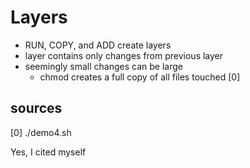 # Layers
 - RUN, COPY, and ADD create layers
 - layer contains only changes from previous layer
 - seemingly small changes can be large
   - chmod creates a full copy of all files touched [0]


## sources
[0] ./demo4.sh

Yes, I cited myself







